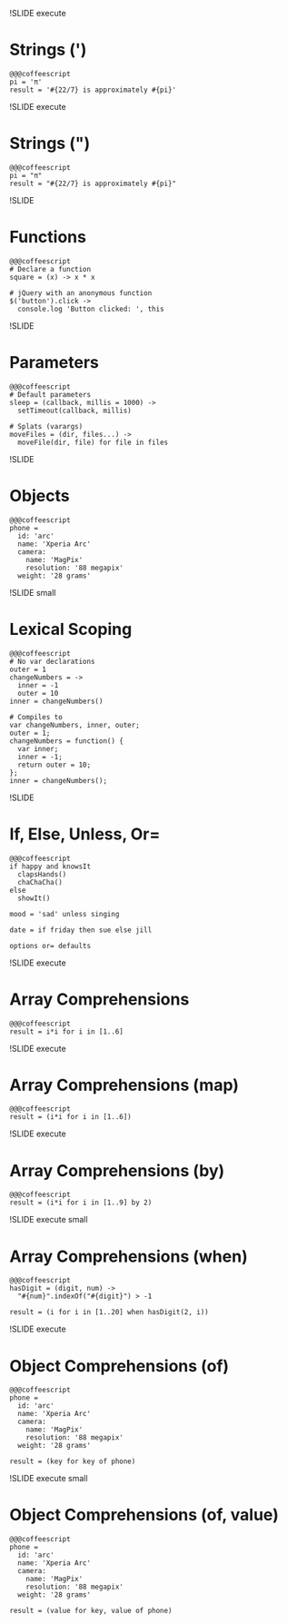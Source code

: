 !SLIDE execute
# Strings (')
    @@@coffeescript
    pi = 'π'
    result = '#{22/7} is approximately #{pi}'

!SLIDE execute
# Strings (")
    @@@coffeescript
    pi = "π"
    result = "#{22/7} is approximately #{pi}"

!SLIDE 
# Functions

    @@@coffeescript
    # Declare a function
    square = (x) -> x * x
   
    # jQuery with an anonymous function
    $('button').click ->
      console.log 'Button clicked: ', this

!SLIDE 
# Parameters

    @@@coffeescript
    # Default parameters
    sleep = (callback, millis = 1000) ->
      setTimeout(callback, millis)

    # Splats (varargs)
    moveFiles = (dir, files...) ->
      moveFile(dir, file) for file in files


!SLIDE 
# Objects

    @@@coffeescript
    phone =
      id: 'arc'
      name: 'Xperia Arc'
      camera:
        name: 'MagPix'
        resolution: '88 megapix'
      weight: '28 grams'


!SLIDE small
# Lexical Scoping 

    @@@coffeescript
    # No var declarations
    outer = 1
    changeNumbers = ->
      inner = -1
      outer = 10
    inner = changeNumbers()

    # Compiles to
    var changeNumbers, inner, outer;
    outer = 1;
    changeNumbers = function() {
      var inner;
      inner = -1;
      return outer = 10;
    };
    inner = changeNumbers();
    


!SLIDE 
# If, Else, Unless, Or=
    
    @@@coffeescript
    if happy and knowsIt
      clapsHands()
      chaChaCha()
    else
      showIt()

    mood = 'sad' unless singing

    date = if friday then sue else jill

    options or= defaults


!SLIDE execute
# Array Comprehensions

    @@@coffeescript
    result = i*i for i in [1..6]


!SLIDE execute
# Array Comprehensions (map)

    @@@coffeescript
    result = (i*i for i in [1..6])

!SLIDE execute
# Array Comprehensions (by)

    @@@coffeescript
    result = (i*i for i in [1..9] by 2)


!SLIDE execute small
# Array Comprehensions (when)

    @@@coffeescript
    hasDigit = (digit, num) ->
      "#{num}".indexOf("#{digit}") > -1

    result = (i for i in [1..20] when hasDigit(2, i))

!SLIDE execute

# Object Comprehensions (of)

    @@@coffeescript
    phone =
      id: 'arc'
      name: 'Xperia Arc'
      camera:
        name: 'MagPix'
        resolution: '88 megapix'
      weight: '28 grams'

    result = (key for key of phone)


!SLIDE execute small

# Object Comprehensions (of, value)

    @@@coffeescript
    phone =
      id: 'arc'
      name: 'Xperia Arc'
      camera:
        name: 'MagPix'
        resolution: '88 megapix'
      weight: '28 grams'

    result = (value for key, value of phone)


